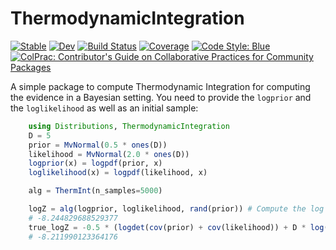 # ThermodynamicIntegration

[![Stable](https://img.shields.io/badge/docs-stable-blue.svg)](https://theogf.github.io/ThermodynamicIntegration.jl/stable)
[![Dev](https://img.shields.io/badge/docs-dev-blue.svg)](https://theogf.github.io/ThermodynamicIntegration.jl/dev)
[![Build Status](https://github.com/theogf/ThermodynamicIntegration.jl/workflows/CI/badge.svg)](https://github.com/theogf/ThermodynamicIntegration.jl/actions)
[![Coverage](https://coveralls.io/repos/github/theogf/ThermodynamicIntegration.jl/badge.svg?branch=master)](https://coveralls.io/github/theogf/ThermodynamicIntegration.jl?branch=master)
[![Code Style: Blue](https://img.shields.io/badge/code%20style-blue-4495d1.svg)](https://github.com/invenia/BlueStyle)
[![ColPrac: Contributor's Guide on Collaborative Practices for Community Packages](https://img.shields.io/badge/ColPrac-Contributor's%20Guide-blueviolet)](https://github.com/SciML/ColPrac)

A simple package to compute Thermodynamic Integration for computing the evidence in a Bayesian setting.
You need to provide the `logprior` and the `loglikelihood` as well as an initial sample:
```julia
    using Distributions, ThermodynamicIntegration
    D = 5
    prior = MvNormal(0.5 * ones(D))
    likelihood = MvNormal(2.0 * ones(D))
    logprior(x) = logpdf(prior, x)
    loglikelihood(x) = logpdf(likelihood, x)

    alg = ThermInt(n_samples=5000)

    logZ = alg(logprior, loglikelihood, rand(prior)) # Compute the log evidence
    # -8.244829688529377
    true_logZ = -0.5 * (logdet(cov(prior) + cov(likelihood)) + D * log(2π)) # we compare twith the true value
    # -8.211990123364176
```